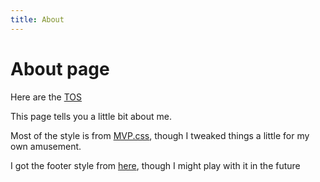 ```yaml
---
title: About
---
```

# About page

Here are the <a href="/legal">TOS</a>

This page tells you a little bit about me.

Most of the style is from [MVP.css](https://andybrewer.github.io/mvp/), though I tweaked things a little for my own amusement.

I got the footer style from [here](https://css-tricks.com/couple-takes-sticky-footer/), though I might play with it in the future